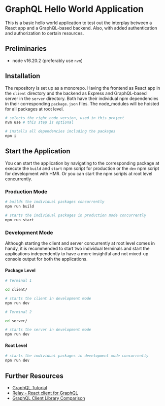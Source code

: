 # GraphQL Hello World Application

This is a basic hello world application to test out the interplay between a React app and a GraphQL-based backend. Also, with added authentication and authorization to certain resources.

## Preliminaries

- node v16.20.2 (preferably use `nvm`)

## Installation

The repository is set up as a monorepo. Having the frontend as React app in the `client` directory and the backend as Express and GraphQL-based server in the `server` directory. Both have their individual npm dependencies in their corresponding `package.json` files. The node_modules will be hoisted for all packages at root level.

```sh
# selects the right node version, used in this project
nvm use # this step is optional

# installs all dependencies including the packages
npm i
```

## Start the Application

You can start the application by navigating to the corresponding package at execute the `build` and `start` npm script for production or the `dev` npm script for development with HMR. Or you can start the npm scripts at root level concurrently.

### Production Mode

```sh
# builds the individual packages concurrently
npm run build

# starts the individual packages in production mode concurrently
npm run start
```

### Development Mode

Although starting the client and server concurrently at root level comes in handy, it is recommended to start two individual terminals and start the applications independently to have a more insightful and not mixed-up console output for both the applications.

#### Package Level

```sh
# Terminal 1

cd client/

# starts the client in development mode
npm run dev
```

```sh
# Terminal 2

cd server/

# starts the server in development mode
npm run dev
```

#### Root Level

```sh
# starts the individual packages in development mode concurrently
npm run dev
```

## Further Resources

- [GraphQL Tutorial](https://graphql.org/graphql-js/)
- [Relay - React client for GraphQL](https://relay.dev/docs/tutorial/intro/)
- [GraphQL Client Library Comparison](https://hasura.io/blog/exploring-graphql-clients-apollo-client-vs-relay-vs-urql)
